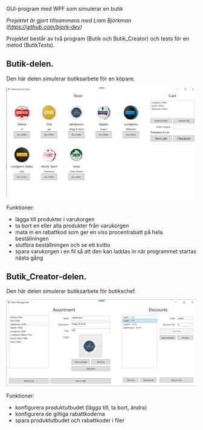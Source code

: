 GUI-program med WPF som simulerar en butik

*Projektet är gjort tillsammans med Liam Björkman (https://github.com/bjork-dev)*

Projektet består av två program (Butik och Butik_Creator) och tests för en metod (ButikTests).
## Butik-delen.
Den här delen simulerar butiksarbete för en köpare. 

<img src="https://github.com/SvetlanaErn/Study-projects/blob/main/ButikGUI/Butik_GUI.jpg"
     alt="Butik GUI example" />     

Funktioner:
* lägga till produkter i varukorgen
* ta bort en eller alla produkter från varukorgen
* mata in en rabattkod som ger en viss procentrabatt på hela beställningen
* slutföra beställningen och se ett kvitto
* spara varukorgen i en fil så att den kan laddas in när programmet startas nästa gång

## Butik_Creator-delen.
Den här delen simulerar butiksarbete för butikschef. 

<img src="https://github.com/SvetlanaErn/Study-projects/blob/main/ButikGUI/Butik_Creator_GUI.jpg"
     alt="Butik GUI example"/> 

 Funktioner:
* konfigurera produktutbudet (lägga till, ta bort, ändra)
* konfigurera de giltiga rabattkoderna
* spara produktutbudet och rabattkoder i filer
